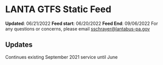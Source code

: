 # LANTA GTFS Static Feed
**Updated**: 06/21/2022
**Feed start**: 06/20/2022
**Feed End**: 09/06/2022
For any questions or concerns, please email sschrayer@lantabus-pa.gov
## Updates
Continues existing September 2021 service until June